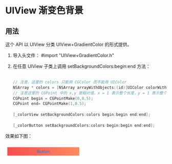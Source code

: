 # UIView 渐变色背景


## 用法

这个 API 以 UIView 分类 UIView+GradientColor 的形式提供。

1. 导入头文件： #import "UIView+GradientColor.h"
2. 在任意 UIView 子类上调用 setBackgroundColors:begin:end 方法：

	```swift
	
	// 注意，这里的 colors 只能用 CGColor 而不能用 UIColor
    NSArray * colors = [NSArray arrayWithObjects:(id)[UIColor colorWithHex:0xFA4C48].CGColor, (id)[UIColor colorWithHex:0xFD8B5C].CGColor, nil];
    // 注意这里的 CGPoint 中的 x,y 是相对值，x = 1 表示整个长度，y = 1 表示整个宽度
    CGPoint begin = CGPointMake(0,0.5);
    CGPoint end= CGPointMake(1,0.5);
    
    [_colorView setBackgroundColors:colors begin:begin end:end];
    
    [_colorButton setBackgroundColors:colors begin:begin end:end];
	
	```

效果如下图：

<img src="1.png" width="240"/>
 
